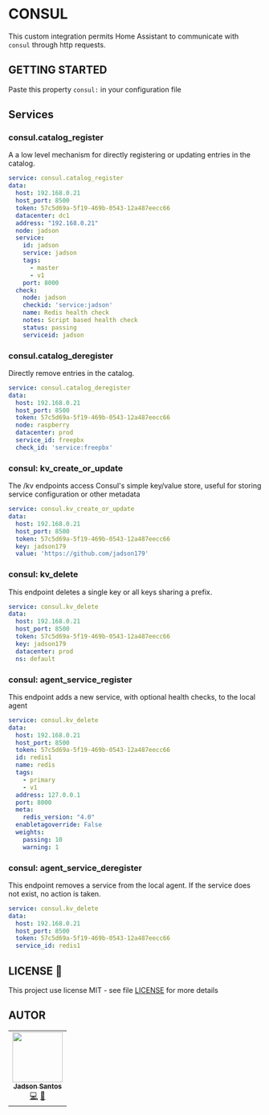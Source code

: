 # CONSUL

This custom integration permits Home Assistant to communicate with `consul` through  http requests.

## GETTING STARTED

Paste this property `consul:` in your configuration file

## Services

### consul.catalog_register

A a low level mechanism for directly registering or updating entries in the catalog.


```yaml
service: consul.catalog_register
data:
  host: 192.168.0.21
  host_port: 8500
  token: 57c5d69a-5f19-469b-0543-12a487eecc66
  datacenter: dc1
  address: "192.168.0.21"
  node: jadson
  service:
    id: jadson
    service: jadson
    tags:
      - master
      - v1
    port: 8000
  check:
    node: jadson
    checkid: 'service:jadson'
    name: Redis health check
    notes: Script based health check
    status: passing
    serviceid: jadson

```


### consul.catalog_deregister

Directly remove entries in the catalog.

```yaml
service: consul.catalog_deregister
data:
  host: 192.168.0.21
  host_port: 8500
  token: 57c5d69a-5f19-469b-0543-12a487eecc66
  node: raspberry
  datacenter: prod
  service_id: freepbx
  check_id: 'service:freepbx'

```

### consul: kv_create_or_update

The /kv endpoints access Consul's simple key/value store, useful for storing service configuration or other metadata

```yaml
service: consul.kv_create_or_update
data:
  host: 192.168.0.21
  host_port: 8500
  token: 57c5d69a-5f19-469b-0543-12a487eecc66
  key: jadson179
  value: 'https://github.com/jadson179'
```

### consul: kv_delete

This endpoint deletes a single key or all keys sharing a prefix.


```yaml
service: consul.kv_delete
data:
  host: 192.168.0.21
  host_port: 8500
  token: 57c5d69a-5f19-469b-0543-12a487eecc66
  key: jadson179
  datacenter: prod
  ns: default
```

### consul: agent_service_register

This endpoint adds a new service, with optional health checks, to the local agent

```yaml
service: consul.kv_delete
data:
  host: 192.168.0.21
  host_port: 8500
  token: 57c5d69a-5f19-469b-0543-12a487eecc66
  id: redis1
  name: redis
  tags: 
    - primary
    - v1
  address: 127.0.0.1
  port: 8000
  meta:
    redis_version: "4.0"
  enabletagoverride: False
  weights:
    passing: 10
    warning: 1
```

### consul: agent_service_deregister

This endpoint removes a service from the local agent. If the service does not exist, no action is taken.

```yaml
service: consul.kv_delete
data:
  host: 192.168.0.21
  host_port: 8500
  token: 57c5d69a-5f19-469b-0543-12a487eecc66
  service_id: redis1
```

## LICENSE 📝

This project use license MIT - see file [LICENSE](LICENSE) for more details
## AUTOR

<table>
  <tr>
    <td align="center"><a href="https://github.com/jadson179"><img src="https://avatars0.githubusercontent.com/u/42282908?s=460&u=79ce909209ebf14da91a2d2517c9b0f9e378a4e1&v=4" width="100px;" alt=""/><br /><sub><b>Jadson Santos</b></sub></a><br /><a href="https://github.com/jadson179/controlid/commits?author=jadson179" title="Code">💻</a> <a href="https://github.com/jadson179" title="Design">🎨</a></td>
</table>





 

